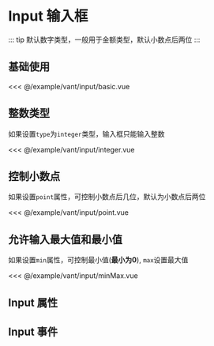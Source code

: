 # Input 输入框

::: tip
默认数字类型，一般用于金额类型，默认小数点后两位
:::

## 基础使用

<demo md src="input/basic" dir="vant">

<<< @/example/vant/input/basic.vue
</demo>

## 整数类型

如果设置`type`为`integer`类型，输入框只能输入整数

<demo md src="input/integer" dir="vant">

<<< @/example/vant/input/integer.vue
</demo>

## 控制小数点

如果设置`point`属性，可控制小数点后几位，默认为小数点后两位

<demo md src="input/point" dir="vant">

<<< @/example/vant/input/point.vue
</demo>

## 允许输入最大值和最小值

如果设置`min`属性，可控制最小值(**最小为0**), `max`设置最大值

<demo md src="input/minMax" dir="vant">

<<< @/example/vant/input/minMax.vue
</demo>

## Input 属性

<v-table type="attrs" :data="[
  { attr :'type', dec: 'integer 只能输入整数', type: 'String', optional: '-', default: '-' },
  { attr :'modelValue / v-model', dec: '绑定值', type: 'String / Number', optional: '-', default: '-' },
  { attr :'point', dec: '小数点后几位', type: 'Number', optional: '-', default: 2 },
  { attr :'max', dec: '允许输入的最大值', type: 'Number', optional: '-', default: Number.POSITIVE_INFINITY },
]" />

## Input 事件

<v-table type="event" :data="[
  { event :'change', dec: '数值改变的时候触发', callback: 'value' },
]" />
